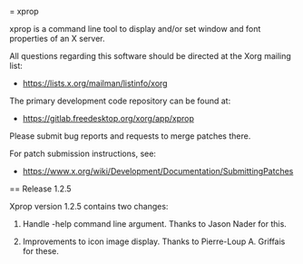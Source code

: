 = xprop

xprop is a command line tool to display and/or set window and font
properties of an X server.

All questions regarding this software should be directed at the
Xorg mailing list:

 * https://lists.x.org/mailman/listinfo/xorg

The primary development code repository can be found at:

 * https://gitlab.freedesktop.org/xorg/app/xprop

Please submit bug reports and requests to merge patches there.

For patch submission instructions, see:

 * https://www.x.org/wiki/Development/Documentation/SubmittingPatches

== Release 1.2.5

Xprop version 1.2.5 contains two changes:

 1. Handle -help command line argument. Thanks to Jason Nader for
    this.

 2. Improvements to icon image display. Thanks to Pierre-Loup
    A. Griffais for these.
